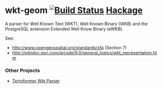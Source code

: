 # wkt-geom [![Build Status](https://travis-ci.org/indicatrix/wkt-geom.png?branch=master)](https://travis-ci.org/indicatrix/wkt-geom) [Hackage](https://hackage.haskell.org/package/wkt-geom)

A parser for Well Known Text (WKT), Well Known Binary (WKB) and the PostgreSQL extension Extended Well Know Binary (eWKB).

See:
- http://www.opengeospatial.org/standards/sfa (Section 7)
- http://edndoc.esri.com/arcsde/9.0/general_topics/wkt_representation.htm

### Other Projects
- [Terroformer Wkt Parser](http://terraformer.io/wkt-parser/)